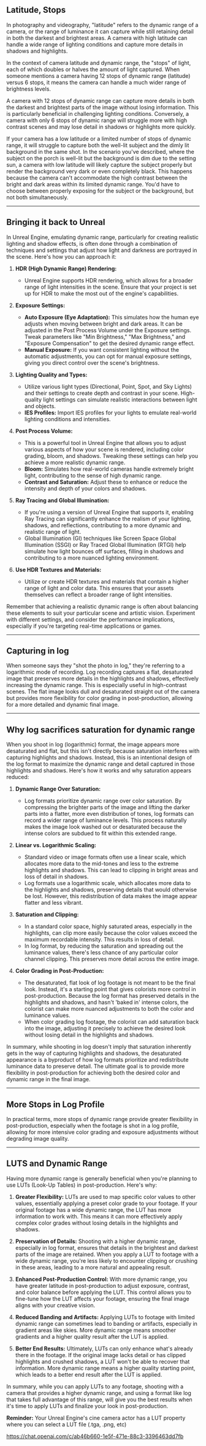 
## Latitude, Stops

In photography and videography, "latitude" refers to the dynamic range of a camera, or the range of luminance it can capture while still retaining detail in both the darkest and brightest areas. A camera with high latitude can handle a wide range of lighting conditions and capture more details in shadows and highlights.

In the context of camera latitude and dynamic range, the "stops" of light, each of which doubles or halves the amount of light captured. When someone mentions a camera having 12 stops of dynamic range (latitude) versus 6 stops, it means the camera can handle a much wider range of brightness levels.

A camera with 12 stops of dynamic range can capture more details in both the darkest and brightest parts of the image without losing information. This is particularly beneficial in challenging lighting conditions. Conversely, a camera with only 6 stops of dynamic range will struggle more with high contrast scenes and may lose detail in shadows or highlights more quickly.

If your camera has a low latitude or a limited number of stops of dynamic range, it will struggle to capture both the well-lit subject and the dimly lit background in the same shot. In the scenario you've described, where the subject on the porch is well-lit but the background is dim due to the setting sun, a camera with low latitude will likely capture the subject properly but render the background very dark or even completely black. This happens because the camera can't accommodate the high contrast between the bright and dark areas within its limited dynamic range. You'd have to choose between properly exposing for the subject or the background, but not both simultaneously.


---

## Bringing it back to Unreal

In Unreal Engine, emulating dynamic range, particularly for creating realistic lighting and shadow effects, is often done through a combination of techniques and settings that adjust how light and darkness are portrayed in the scene. Here's how you can approach it:

1. **HDR (High Dynamic Range) Rendering:**
   - Unreal Engine supports HDR rendering, which allows for a broader range of light intensities in the scene. Ensure that your project is set up for HDR to make the most out of the engine's capabilities.

2. **Exposure Settings:**
   - **Auto Exposure (Eye Adaptation):** This simulates how the human eye adjusts when moving between bright and dark areas. It can be adjusted in the Post Process Volume under the Exposure settings. Tweak parameters like "Min Brightness," "Max Brightness," and "Exposure Compensation" to get the desired dynamic range effect.
   - **Manual Exposure:** If you want consistent lighting without the automatic adjustments, you can opt for manual exposure settings, giving you direct control over the scene's brightness.

3. **Lighting Quality and Types:**
   - Utilize various light types (Directional, Point, Spot, and Sky Lights) and their settings to create depth and contrast in your scene. High-quality light settings can simulate realistic interactions between light and objects.
   - **IES Profiles:** Import IES profiles for your lights to emulate real-world lighting conditions and intensities.

4. **Post Process Volume:**
   - This is a powerful tool in Unreal Engine that allows you to adjust various aspects of how your scene is rendered, including color grading, bloom, and shadows. Tweaking these settings can help you achieve a more realistic dynamic range.
   - **Bloom:** Simulates how real-world cameras handle extremely bright light, contributing to the sense of high dynamic range.
   - **Contrast and Saturation:** Adjust these to enhance or reduce the intensity and depth of your colors and shadows.

5. **Ray Tracing and Global Illumination:**
   - If you're using a version of Unreal Engine that supports it, enabling Ray Tracing can significantly enhance the realism of your lighting, shadows, and reflections, contributing to a more dynamic and realistic range of light.
   - Global Illumination (GI) techniques like Screen Space Global Illumination (SSGI) or Ray Traced Global Illumination (RTGI) help simulate how light bounces off surfaces, filling in shadows and contributing to a more nuanced lighting environment.

6. **Use HDR Textures and Materials:**
   - Utilize or create HDR textures and materials that contain a higher range of light and color data. This ensures that your assets themselves can reflect a broader range of light intensities.

Remember that achieving a realistic dynamic range is often about balancing these elements to suit your particular scene and artistic vision. Experiment with different settings, and consider the performance implications, especially if you're targeting real-time applications or games.


---

## Capturing in log

When someone says they "shot the photo in log," they're referring to a logarithmic mode of recording. Log recording captures a flat, desaturated image that preserves more details in the highlights and shadows, effectively increasing the dynamic range. This is especially useful in high-contrast scenes. The flat image looks dull and desaturated straight out of the camera but provides more flexibility for color grading in post-production, allowing for a more detailed and dynamic final image.

---

## Why log sacrifices saturation for dynamic range

When you shoot in log (logarithmic) format, the image appears more desaturated and flat, but this isn't directly because saturation interferes with capturing highlights and shadows. Instead, this is an intentional design of the log format to maximize the dynamic range and detail captured in those highlights and shadows. Here's how it works and why saturation appears reduced:

1. **Dynamic Range Over Saturation:**
   - Log formats prioritize dynamic range over color saturation. By compressing the brighter parts of the image and lifting the darker parts into a flatter, more even distribution of tones, log formats can record a wider range of luminance levels. This process naturally makes the image look washed out or desaturated because the intense colors are subdued to fit within this extended range.

2. **Linear vs. Logarithmic Scaling:**
   - Standard video or image formats often use a linear scale, which allocates more data to the mid-tones and less to the extreme highlights and shadows. This can lead to clipping in bright areas and loss of detail in shadows.
   - Log formats use a logarithmic scale, which allocates more data to the highlights and shadows, preserving details that would otherwise be lost. However, this redistribution of data makes the image appear flatter and less vibrant.

3. **Saturation and Clipping:**
   - In a standard color space, highly saturated areas, especially in the highlights, can clip more easily because the color values exceed the maximum recordable intensity. This results in loss of detail.
   - In log format, by reducing the saturation and spreading out the luminance values, there's less chance of any particular color channel clipping. This preserves more detail across the entire image.

4. **Color Grading in Post-Production:**
   - The desaturated, flat look of log footage is not meant to be the final look. Instead, it's a starting point that gives colorists more control in post-production. Because the log format has preserved details in the highlights and shadows, and hasn't 'baked in' intense colors, the colorist can make more nuanced adjustments to both the color and luminance values.
   - When color grading log footage, the colorist can add saturation back into the image, adjusting it precisely to achieve the desired look without losing detail in the highlights and shadows.

In summary, while shooting in log doesn't imply that saturation inherently gets in the way of capturing highlights and shadows, the desaturated appearance is a byproduct of how log formats prioritize and redistribute luminance data to preserve detail. The ultimate goal is to provide more flexibility in post-production for achieving both the desired color and dynamic range in the final image.

---

## More Stops in Log Profile

In practical terms, more stops of dynamic range provide greater flexibility in post-production, especially when the footage is shot in a log profile, allowing for more intensive color grading and exposure adjustments without degrading image quality.


---

## LUTS and Dynamic Range

Having more dynamic range is generally beneficial when you're planning to use LUTs (Look-Up Tables) in post-production. Here's why:

1. **Greater Flexibility:** LUTs are used to map specific color values to other values, essentially applying a preset color grade to your footage. If your original footage has a wide dynamic range, the LUT has more information to work with. This means it can more effectively apply complex color grades without losing details in the highlights and shadows.

2. **Preservation of Details:** Shooting with a higher dynamic range, especially in log format, ensures that details in the brightest and darkest parts of the image are retained. When you apply a LUT to footage with a wide dynamic range, you're less likely to encounter clipping or crushing in these areas, leading to a more natural and appealing result.

3. **Enhanced Post-Production Control:** With more dynamic range, you have greater latitude in post-production to adjust exposure, contrast, and color balance before applying the LUT. This control allows you to fine-tune how the LUT affects your footage, ensuring the final image aligns with your creative vision.

4. **Reduced Banding and Artifacts:** Applying LUTs to footage with limited dynamic range can sometimes lead to banding or artifacts, especially in gradient areas like skies. More dynamic range means smoother gradients and a higher quality result after the LUT is applied.

5. **Better End Results:** Ultimately, LUTs can only enhance what's already there in the footage. If the original image lacks detail or has clipped highlights and crushed shadows, a LUT won't be able to recover that information. More dynamic range means a higher quality starting point, which leads to a better end result after the LUT is applied.

In summary, while you can apply LUTs to any footage, shooting with a camera that provides a higher dynamic range, and using a format like log that takes full advantage of this range, will give you the best results when it's time to apply LUTs and finalize your look in post-production.

**Reminder:** Your Unreal Engine's cine camera actor has a LUT property where you can select a LUT file (.tga, .png, etc)


https://chat.openai.com/c/ab46b660-1e5f-471e-88c3-3396463dd7fb